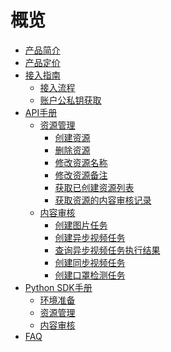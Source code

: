 # 概览


* [产品简介](/uai-censor/introduction)
* [产品定价](/uai-censor/price)
* [接入指南](/uai-censor/access/overview)
    * [接入流程](/uai-censor/access/prepare)
    * [账户公私钥获取](/uai-censor/access/key)
* [API手册](/uai-censor/api/overview)
    * [资源管理](/uai-censor/api/resource/overview)
        * [创建资源](/uai-censor/api/resource/create-resource)
        * [删除资源](/uai-censor/api/resource/delete-resource)
        * [修改资源名称](/uai-censor/api/resource/modify-resource-name)
        * [修改资源备注](/uai-censor/api/resource/modify-resource-memo)
        * [获取已创建资源列表](/uai-censor/api/resource/get-resouce-list)
        * [获取资源的内容审核记录](/uai-censor/api/resource/get-resouce-record)
    * [内容审核](/uai-censor/api/censor/overview)
        * [创建图片任务](/uai-censor/api/censor/image)
        * [创建异步视频任务](/uai-censor/api/censor/async-video)
        * [查询异步视频任务执行结果](/uai-censor/api/censor/async-video-query)
        * [创建同步视频任务](/uai-censor/api/censor/sync-video)
        * [创建口罩检测任务](/uai-censor/api/censor/mask)
* [Python SDK手册](/uai-censor/pysdk/overview)
    * [环境准备](/uai-censor/pysdk/prepare)
    * [资源管理](/uai-censor/pysdk/resource)
    * [内容审核](/uai-censor/pysdk/censor)
* [FAQ](/uai-censor/faq)









​    


​    
​        
